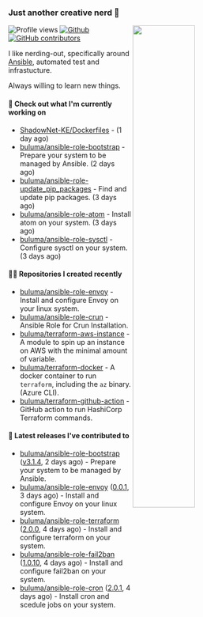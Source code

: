 ### Just another creative nerd 👋


![Profile views](https://gpvc.arturio.dev/buluma) <a href="https://gitstats.me/buluma">
  <img align="right" src="https://github-readme-stats.vercel.app/api?username=buluma&theme=gotham&show_icons=true" width="50%"/>
</a>
[![Github](https://img.shields.io/badge/-buluma-black?style=flat&labelColor=black&logo=github&logoColor=white&include_all_commits=true&count_private=true)](https://gitstats.me/buluma)
[![GitHub contributors](https://img.shields.io/github/contributors/buluma/badges.svg)](https://GitHub.com/buluma/badges/graphs/contributors/)

I like nerding-out, specifically around [Ansible](https://github.com/ansible/ansible), automated test and infrastucture.

Always willing to learn new things.

#### 👷 Check out what I'm currently working on

- [ShadowNet-KE/Dockerfiles](https://github.com/ShadowNet-KE/Dockerfiles) -  (1 day ago)
- [buluma/ansible-role-bootstrap](https://github.com/buluma/ansible-role-bootstrap) - Prepare your system to be managed by Ansible. (2 days ago)
- [buluma/ansible-role-update_pip_packages](https://github.com/buluma/ansible-role-update_pip_packages) - Find and update pip packages. (3 days ago)
- [buluma/ansible-role-atom](https://github.com/buluma/ansible-role-atom) - Install atom on your system. (3 days ago)
- [buluma/ansible-role-sysctl](https://github.com/buluma/ansible-role-sysctl) - Configure sysctl on your system. (3 days ago)

#### 👨‍💻 Repositories I created recently

- [buluma/ansible-role-envoy](https://github.com/buluma/ansible-role-envoy) - Install and configure Envoy on your linux system.
- [buluma/ansible-role-crun](https://github.com/buluma/ansible-role-crun) - Ansible Role for Crun Installation.
- [buluma/terraform-aws-instance](https://github.com/buluma/terraform-aws-instance) - A module to spin up an instance on AWS with the minimal amount of variable.
- [buluma/terraform-docker](https://github.com/buluma/terraform-docker) - A docker container to run `terraform`, including the `az` binary. (Azure CLI).
- [buluma/terraform-github-action](https://github.com/buluma/terraform-github-action) - GitHub action to run HashiCorp Terraform commands.

#### 🚀 Latest releases I've contributed to

- [buluma/ansible-role-bootstrap](https://github.com/buluma/ansible-role-bootstrap) ([v3.1.4](https://github.com/buluma/ansible-role-bootstrap/releases/tag/v3.1.4), 2 days ago) - Prepare your system to be managed by Ansible.
- [buluma/ansible-role-envoy](https://github.com/buluma/ansible-role-envoy) ([0.0.1](https://github.com/buluma/ansible-role-envoy/releases/tag/0.0.1), 3 days ago) - Install and configure Envoy on your linux system.
- [buluma/ansible-role-terraform](https://github.com/buluma/ansible-role-terraform) ([2.0.0](https://github.com/buluma/ansible-role-terraform/releases/tag/2.0.0), 4 days ago) - Install and configure terraform on your system.
- [buluma/ansible-role-fail2ban](https://github.com/buluma/ansible-role-fail2ban) ([1.0.10](https://github.com/buluma/ansible-role-fail2ban/releases/tag/1.0.10), 4 days ago) - Install and configure fail2ban on your system.
- [buluma/ansible-role-cron](https://github.com/buluma/ansible-role-cron) ([2.0.1](https://github.com/buluma/ansible-role-cron/releases/tag/2.0.1), 4 days ago) - Install cron and scedule jobs on your system.


